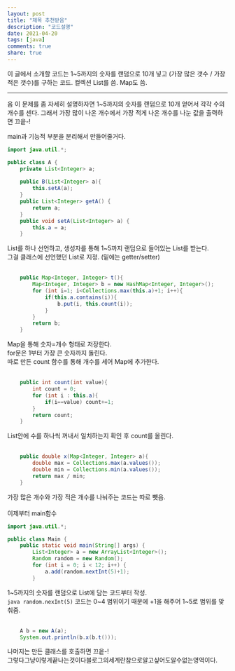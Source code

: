 ```yaml
---
layout: post
title: "제목 추천받음"
description: "코드설명"
date: 2021-04-20
tags: [java]
comments: true
share: true
---
```


이 글에서 소개할 코드는 1~5까지의 숫자를 랜덤으로 10개 넣고 (가장 많은 갯수 / 가장 적은 갯수)를 구하는 코드.
컬렉션 List를 씀. Map도 씀.

---

음 이 문제를 좀 자세히 설명하자면 1~5까지의 숫자를 랜덤으로 10개 얻어서 각각 수의 개수를 센다. 그래서 가장 많이 나온 개수에서 가장 적게 나온 개수를 나눈 값을 출력하면 끄읕-!

main과 기능적 부분을 분리해서 만들어줄거다.
```java
import java.util.*;

public class A {
	private List<Integer> a;
  
	public B(List<Integer> a){
		this.setA(a);
	}
	public List<Integer> getA() {
		return a;
	}
	public void setA(List<Integer> a) {
		this.a = a;
	}
```
List를 하나 선언하고, 생성자를 통해 1~5까지 랜덤으로 들어있는 List를 받는다.<br>
그걸 클래스에 선언했던 List로 지정. (밑에는 getter/setter)
<br><br>
```java
	public Map<Integer, Integer> t(){
		Map<Integer, Integer> b = new HashMap<Integer, Integer>();
		for (int i=1; i<Collections.max(this.a)+1; i++){
			if(this.a.contains(i)){
				b.put(i, this.count(i));
			}
		}
		return b;
	}
```
Map을 통해 숫자=개수 형태로 저장한다.<br>
for문은 1부터 가장 큰 숫자까지 돌린다.<br>
따로 만든 count 함수를 통해 개수를 세어 Map에 추가한다.
<br><br>
```java
	public int count(int value){
		int count = 0;
		for (int i : this.a){
			if(i==value) count+=1;
		}
		return count;
	}
```
List안에 수를 하나씩 꺼내서 일치하는지 확인 후 count를 올린다.
<br><br>
```java
	public double x(Map<Integer, Integer> a){
		double max = Collections.max(a.values());
		double min = Collections.min(a.values());
		return max / min;
	}
```
가장 많은 개수와 가장 적은 개수를 나눠주는 코드는 따로 뺏음.
<br><br>
이제부터 main함수
```java
import java.util.*;

public class Main {
	public static void main(String[] args) {
        List<Integer> a = new ArrayList<Integer>();
		Random random = new Random();
		for (int i = 0; i < 12; i++) {
			a.add(random.nextInt(5)+1);
		}
```
1~5까지의 숫자를 랜덤으로 List에 담는 코드부터 작성.<br>
```java random.nexInt(5)``` 
코드는 0~4 범위이기 때문에 +1을 해주어 1~5로 범위를 맞춰줌.
<br><br>
```java
	A b = new A(a);
	System.out.println(b.x(b.t()));
```
나머지는 만든 클래스를 호출하면 끄읕-!<br>
그렇다그냥이렇게끝나는것이다블로그의세계란참으로알고싶어도알수없는영역이다.
